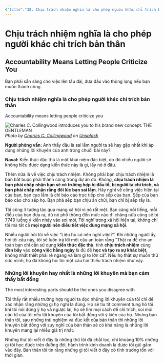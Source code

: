 ```yaml
---
{"title":"38. Chịu trách nhiệm nghĩa là cho phép người khác chỉ trích bản thân","author":["Naval Ravikant"],"type":"chapter","category":"finance","related":["[[💸 Làm giàu không cần may mắn]]"],"word-count":675,"dg-publish":true,"dg-hide":true,"tags":["publish","Naval-Ravikant","rich","finance"],"deck":null,"anki tags":null,"permalink":"/2-reading/books/lam-giau-khong-can-may-man-naval/38-chiu-trach-nhiem-nghia-la-cho-phep-nguoi-khac-chi-trich-ban-than/","hide":true,"dgPassFrontmatter":true}
---
```


# Chịu trách nhiệm nghĩa là cho phép người khác chỉ trích bản thân
## Accountability Means Letting People Criticize You  

Bạn phải sẵn sàng cho việc lên tấu đài, đưa đầu vào thòng lọng nếu bạn muốn thành công.

### Chịu trách nhiệm nghĩa là cho phép người khác chỉ trích bản thân
Accountability means letting people criticize you  

![Charles C. Collingwood introduces you to his brand new concept: THE GENTLEMAN](https://images.unsplash.com/photo-1633353237701-1bf9b7e866ff?crop=entropy&cs=tinysrgb&fit=max&fm=jpg&ixid=M3wzNjAwOTd8MHwxfHNlYXJjaHwxM3x8anVkZ2V8ZW58MHwwfHx8MTY5NjM3Njc2OHww&ixlib=rb-4.0.3&q=80&w=1080)
*Photo by [Charles C. Collingwood](https://unsplash.com/@chuckcollingwood?utm_source=Obsidian%20Image%20Inserter%20Plugin&utm_medium=referral) on [Unsplash](https://unsplash.com/?utm_source=Obsidian%20Image%20Inserter%20Plugin&utm_medium=referral)*

**Người phỏng vấn:** Anh thấy đâu là sai lầm người ta sẽ hay gặp nhất khi áp dụng những lời khuyên của anh trong chuỗi bài này?

**Naval:** Kiến thức đặc thù là một khái niệm đặc biệt, do đó nhiều người sẽ không hiểu được dạng kiến thức này là gì, lấy nó ở đâu.

Thêm nữa là về việc chịu trách nhiệm. Không phải bạn chịu trách nhiệm là bạn bắt buộc phải thành công trong dự án đó. Không, **chịu trách nhiệm là bạn phải chấp nhận bạn sẽ có trường hợp bị đấu tố, bị người ta chỉ trích, và bạn phải chấp nhận rằng đôi lúc bạn sai lầm**. Hãy nghĩ về công việc hiện tại của bạn, bạn cao lắm là chỉ báo cáo trực tiếp cho sếp của bạn. Sếp của bạn báo cáo cho sếp họ. Bạn phá sếp bạn chịu ăn chửi, bạn chỉ bị sếp rầy la.

Tôi cũng ít tương tác qua mạng xã hội vì nó rất mệt. Bạn càng nổi tiếng, mỗi điều của bạn đưa ra, dù nó phổ thông đến mức nào đi chăng nữa cũng sẽ bị 7749 luồng ý kiến nhảy vào soi mói. Tôi nghĩ trong xã hội hiện tại, không chỉ tôi mà tất cả **mọi người nên điều tiết việc dùng mạng xã hội**.

Nhiều người hỏi tôi về việc “Liệu họ có nên nghỉ việc?”. Khi những người ấy hỏi tôi câu này, tôi sẽ luôn trả lời một câu an toàn rằng “Thật ra để cho an toàn bạn chỉ cần sử dụng **kiến thức đặc thù**, tính **chịu trách nhiệm** cùng **đòn bẩy** vào **công việc hằng ngày** là đủ để **học và tạo ra sự khác biệt**, không nhất thiết phải rẽ ngang và làm gì to lớn cả”. Nếu họ thật sự muốn thử sức mình, họ đã không hỏi tôi một câu hỏi thiếu trách nhiệm như vậy.

### Những lời khuyên hay nhất là những lời khuyên mà bạn cảm thấy bất đồng
The most interesting parts should be the ones you disagree with

Tôi thấy rất nhiều trường hợp người ta đọc những lời khuyên của tôi chỉ để xác nhận rằng những gì họ nghĩ là đúng. Họ sẽ tíu tít comment tung hô tôi khi tôi nói đúng ý họ và ngược lại, họ sẽ tìm mọi cách để chỉ trích, soi mói câu từ của tôi nếu lời khuyên của tôi bất đồng với ý kiến của họ. Nhưng bản thân tôi, sau những trải nghiệm và đúc kết của bản thân thì những lời khuyên bất đồng với suy nghĩ của bản thân sẽ có khả năng là những lời khuyên mang lại nhiều giá trị nhất.

Những thứ tôi viết ở đây là những thứ tôi đã chắt lọc, chỉ khoảng 10% những gì tôi học được trên đường đời, hành trình kinh doanh là được tôi gửi gắm vào đây. Bản thân tôi tin rằng những gì tôi viết ở đây có tính trường tồn với thời gian.